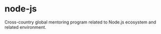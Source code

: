 # node-js
Cross-country global mentoring program related to Node.js ecosystem and related environment.
